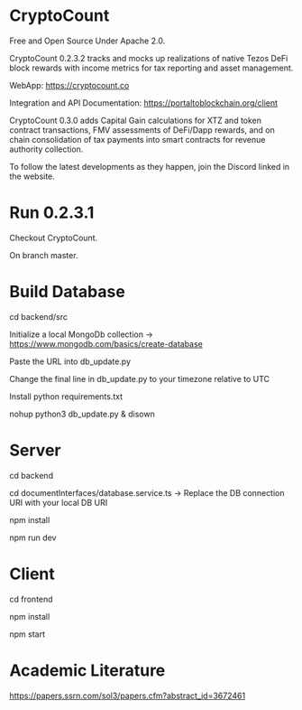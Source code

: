# CryptoCount

Free and Open Source Under Apache 2.0.

CryptoCount 0.2.3.2 tracks and mocks up realizations of native Tezos DeFi block rewards with income metrics for tax reporting and asset management.

WebApp: https://cryptocount.co

Integration and API Documentation: https://portaltoblockchain.org/client 

CryptoCount 0.3.0 adds Capital Gain calculations for XTZ and token contract transactions, FMV assessments of DeFi/Dapp rewards, and on chain consolidation of tax payments into smart contracts for revenue authority collection.

To follow the latest developments as they happen, join the Discord linked in the website.

# Run 0.2.3.1

Checkout CryptoCount. 

On branch master.

# Build Database
cd backend/src

Initialize a local MongoDb collection -> https://www.mongodb.com/basics/create-database

Paste the URL into db_update.py

Change the final line in db_update.py to your timezone relative to UTC

Install python requirements.txt

nohup python3 db_update.py & disown


# Server
cd backend

cd documentInterfaces/database.service.ts -> Replace the DB connection URI with your local DB URI

npm install

npm run dev

# Client

cd frontend

npm install 

npm start

# Academic Literature

https://papers.ssrn.com/sol3/papers.cfm?abstract_id=3672461

